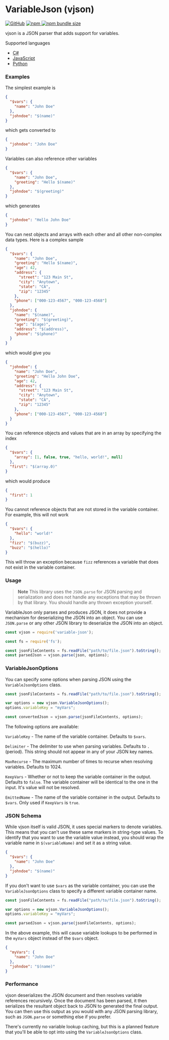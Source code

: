 # VariableJson (vjson)

[![GitHub](https://img.shields.io/github/license/noahdavis319/vjson-js)](https://github.com/noahdavis319/vjson-js/blob/main/LICENSE) [![npm](https://img.shields.io/npm/v/variable-json) ![npm bundle size](https://img.shields.io/bundlephobia/min/variable-json)](https://www.npmjs.com/package/variable-json)

vjson is a JSON parser that adds support for variables.

Supported languages
 - [C#](https://github.com/noahdavis319/vjson-csharp)
 - [JavaScript](https://github.com/noahdavis319/vjson-js)
 - [Python](https://github.com/noahdavis319/vjson-python)

### Examples

The simplest example is

```json
{
  "$vars": {
    "name": "John Doe"
  },
  "johndoe": "$(name)"
}
```

which gets converted to

```json
{
  "johndoe": "John Doe"
}
```

Variables can also reference other variables

```json
{
  "$vars": {
    "name": "John Doe",
    "greeting": "Hello $(name)"
  },
  "johndoe": "$(greeting)"
}
```

which generates

```json
{
  "johndoe": "Hello John Doe"
}
```

You can nest objects and arrays with each other and all other non-complex data types. Here is a complex sample

```json
{
  "$vars": {
    "name": "John Doe",
    "greeting": "Hello $(name)",
    "age": 42,
    "address": {
      "street": "123 Main St",
      "city": "Anytown",
      "state": "CA",
      "zip": "12345"
    },
    "phone": ["000-123-4567", "000-123-4568"]
  },
  "johndoe": {
    "name": "$(name)",
    "greeting": "$(greeting)",
    "age": "$(age)",
    "address": "$(address)",
    "phone": "$(phone)"
  }
}
```

which would give you

```json
{
  "johndoe": {
    "name": "John Doe",
    "greeting": "Hello John Doe",
    "age": 42,
    "address": {
      "street": "123 Main St",
      "city": "Anytown",
      "state": "CA",
      "zip": "12345"
    },
    "phone": ["000-123-4567", "000-123-4568"]
  }
}
```

You can reference objects and values that are in an array by specifying the index

```json
{
  "$vars": {
    "array": [1, false, true, "hello, world!", null]
  },
  "first": "$(array.0)"
}
```

which would produce

```json
{
  "first": 1
}
```

You cannot reference objects that are not stored in the variable container. For example, this will not work

```json
{
  "$vars": {
    "hello": "world!"
  },
  "fizz": "$(buzz)",
  "buzz": "$(hello)"
}
```

This will throw an exception because `fizz` references a variable that does not exist in the variable container.

### Usage

> **Note**
> This library uses the `JSON.parse` for JSON parsing and serialization and does not handle any exceptions that may be thrown by that library. You should handle any thrown exception yourself.

VariableJson only parses and produces JSON, it does not provide a mechanism for deserializing the JSON into an object. You can use `JSON.parse` or any other JSON library to deserialize the JSON into an object.

```javascript
const vjson = require('variable-json');

const fs = require('fs');

const jsonFileContents = fs.readFile("path/to/file.json").toString();
const parsedJson = vjson.parse(json, options);
```

### VariableJsonOptions

You can specify some options when parsing JSON using the `VariableJsonOptions` class.

```javascript
const jsonFileContents = fs.readFile("path/to/file.json").toString();

var options = new vjson.VariableJsonOptions();
options.variableKey = "myVars";

const convertedJson = vjson.parse(jsonFileContents, options);
```

The following options are available:

`VariableKey` - The name of the variable container. Defaults to `$vars`.

`Delimiter` - The delimiter to use when parsing variables. Defaults to `.` (period). This string should not appear in any of your JSON key names.

`MaxRecurse` - The maximum number of times to recurse when resolving variables. Defaults to 1024.

`KeepVars` - Whether or not to keep the variable container in the output. Defaults to `false`. The variable container will be identical to the one in the input. It's value will not be resolved.

`EmittedName` - The name of the variable container in the output. Defaults to `$vars`. Only used if `KeepVars` is `true`.

### JSON Schema

While vjson itself is valid JSON, it uses special markers to denote variables. This means that you can't use these same markers in string-type values. To identify that you want to use the variable value instead, you should wrap the variable name in `$(variableName)` and set it as a string value.

```json
{
  "$vars": {
    "name": "John Doe"
  },
  "johndoe": "$(name)"
}
```

If you don't want to use `$vars` as the variable container, you can use the `VariableJsonOptions` class to specify a different variable container name.

```javascript
const jsonFileContents = fs.readFile("path/to/file.json").toString();

var options = new vjson.VariableJsonOptions();
options.variableKey = "myVars";

const parsedJson = vjson.parse(jsonFileContents, options);
```

In the above example, this will cause variable lookups to be performed in the `myVars` object instead of the `$vars` object.

```json
{
  "myVars": {
    "name": "John Doe"
  },
  "johndoe": "$(name)"
}
```

### Performance

vjson deserializes the JSON document and then resolves variable references recursively. Once the document has been parsed, it then serializes the resultant object back to JSON to generated the final output. You can then use this output as you would with any JSON parsing library, such as `JSON.parse` or something else if you prefer.

There's currently no variable lookup caching, but this is a planned feature that you'll be able to opt into using the `VariableJsonOptions` class.
